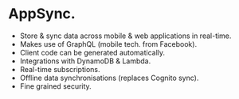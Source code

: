 # **AppSync.**

* Store & sync data across mobile & web applications in real-time.
* Makes use of GraphQL (mobile tech. from Facebook).
* Client code can be generated automatically.
* Integrations with DynamoDB & Lambda.
* Real-time subscriptions.
* Offline data synchronisations (replaces Cognito sync).
* Fine grained security.